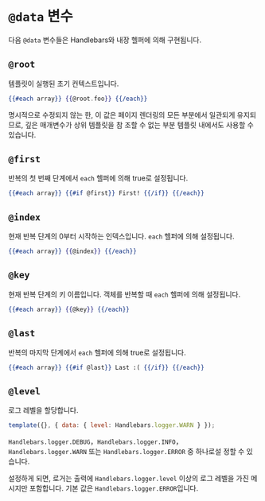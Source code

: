 # `@data` 변수

다음 `@data` 변수들은 Handlebars와 내장 헬퍼에 의해 구현됩니다.

## `@root`

템플릿이 실행된 초기 컨텍스트입니다.

```handlebars
{{#each array}} {{@root.foo}} {{/each}}
```

명시적으로 수정되지 않는 한, 이 값은 페이지 렌더링의 모든 부분에서 일관되게 유지되므로, 깊은 매개변수가 상위 템플릿을 참
조할 수 없는 부분 템플릿 내에서도 사용할 수 있습니다.

## `@first`

반복의 첫 번째 단계에서 `each` 헬퍼에 의해 true로 설정됩니다.

```handlebars
{{#each array}} {{#if @first}} First! {{/if}} {{/each}}
```

## `@index`

현재 반복 단계의 0부터 시작하는 인덱스입니다. `each` 헬퍼에 의해 설정됩니다.

```handlebars
{{#each array}} {{@index}} {{/each}}
```

## `@key`

현재 반복 단계의 키 이름입니다. 객체를 반복할 때 `each` 헬퍼에 의해 설정됩니다.

```handlebars
{{#each array}} {{@key}} {{/each}}
```

## `@last`

반복의 마지막 단계에서 `each` 헬퍼에 의해 true로 설정됩니다.

```handlebars
{{#each array}} {{#if @last}} Last :( {{/if}} {{/each}}
```

## `@level`

로그 레벨을 할당합니다.

```js
template({}, { data: { level: Handlebars.logger.WARN } });
```

`Handlebars.logger.DEBUG`，`Handlebars.logger.INFO`，`Handlebars.logger.WARN` 또는 `Handlebars.logger.ERROR` 중 하나로설
정할 수 있습니다.

설정하게 되면, 로거는 출력에 `Handlebars.logger.level` 이상의 로그 레벨을 가진 메시지만 포함합니다. 기본 값은
`Handlebars.logger.ERROR`입니다.
